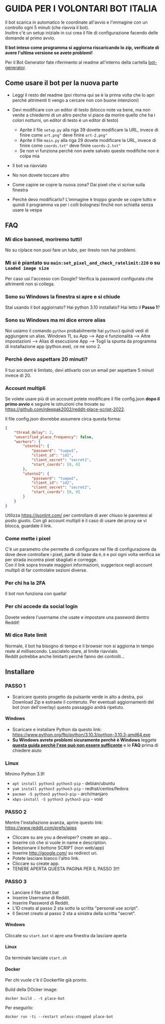# GUIDA PER I VOLONTARI BOT ITALIA

Il bot scarica in automatico le coordinate all'avvio e l'immagine con un controllo ogni 5 minuti (che riavvia il bot).  
Inoltre c'è un setup iniziale in cui crea il file di configurazione facendo delle domande al primo avvio.

**Il bot inteso come programma si aggiorna riscaricando lo zip, verificate di avere l'ultima versione se avete problemi!**

Per il Bot Generator fate riferimento al readme all'interno della cartella [bot-generator](https://github.com/pyerino/replace-itabot/tree/main/bot-generator).

## Come usare il bot per la nuova parte

* Leggi il resto del readme (poi ritorna qui se è la prima volta che lo apri perchè altrimenti ti vengo a cercare non con buone intenzioni)
* Devi modificare con un editor di testo (blocco note va bene, ma non venite a chiedermi di un altro perche vi piace da morire quello che ha i colori notturni, un editor di testo è un editor di testo)
  * Aprite il file `setup.py` alla riga 39 dovete modificare la URL, invece di finire come `art.png"` deve finire `art-2.png"`
  * Aprite il file `main.py` alla riga 29 dovete modificare la URL, invece di finire come `coords.txt"` deve finire `coords-2.txt"`
  * Se non vi funziona perchè non avete salvato queste modifiche non è colpa mia
* Il bot va riavviato
* No non dovete toccare altro

* Come capire se copre la nuova zona? Dai pixel che vi scrive sulla finestra
* Perchè devo modificarlo? L'immagine è troppo grande se copre tutto e quindi il programma va per i colli bolognesi finchè non schiatta senza usare la vespa

## FAQ

### Mi dice banned, moriremo tutti!

No su r/place non puoi fare un tubo, per ilresto non hai problemi.

### Mi si è piantato su `main:set_pixel_and_check_ratelimit:220` o su `Loaded image size`

Per caso usi l'accesso con Google? Verifica la password configurata che altrimenti non si collega.

### Sono su Windows la finestra si apre e si chiude

Stai usando il bot aggiornato? Hai python 3.10 installato? Hai letto il **Passo 1**?

### Sono su Windows ma mi dice errore alias

Noi usiamo il comando `python` probabilmente hai `python3` quindi vedi di aggiungere un alias.
Windows 11, su App --> App e funzionalità --> Altre impostazioni --> Alias di esecuzione App --> Togli la spunta da programma di installazione app (python.exe), ce ne sono 2.

### Perchè devo aspettare 20 minuti?

Il tuo account è limitato, devi attivarlo con un email per aspettare 5 minuti invece di 20.

### Account multipli

Se volete usare più di un account potete modificare il file config.json **dopo il primo avvio** e seguire le istruzioni che trovate su https://github.com/rdeepak2002/reddit-place-script-2022.  

Il file config.json dovrebbe assumere circa questa forma:
```json
{
	"thread_delay": 2,
	"unverified_place_frequency": false,
	"workers": {
		"utente1": {
			"password": "tuapw1",
			"client_id": "id1",
			"client_secret": "secret1",
			"start_coords": [0, 0]
		},
		"utente2": {
			"password": "tuapw2",
			"client_id": "id2",
			"client_secret": "secret2",
			"start_coords": [0, 0]
		}
	}
}
```

Utilizza https://jsonlint.com/ per controllare di aver chiuso le parentesi al posto giusto.
Con gli account multipli è il caso di usare dei proxy se vi blocca, guardate il link.

### Come mette i pixel

C'è un parametro che permette di configurare nel file di configurazione da dove deve controllare i pixel, parte di base da `0,0` e poi ogni volta verifica se per strada incontra pixel sbagliati e corregge.  
Con il link sopra trovate maggiori informazioni, suggerisce negli account multipli di far controlalre sezioni diverse.

### Per chi ha la 2FA

Il bot non funziona con quella!

### Per chi accede da social login

Dovete vedere l'username che usate e impostare una password dentro Reddit!

### Mi dice Rate limit

Normale, il bot ha bisogno di tempo e il browser non si aggiorna in tempo reale al millisecondo. Lasciatelo stare, al limite riavvialo.  
Reddit potrebbe anche limitarti perchè fanno dei controlli...

## Installare

### PASSO 1

- Scaricare questo progetto da pulsante verde in alto a destra, poi Download Zip e estraete il contenuto. Per eventuali aggiornamenti del bot (non dell'overlay) questo passaggio andrà ripetuto.

#### Windows

- Scaricare e installare Python da questo link: https://www.python.org/ftp/python/3.10.3/python-3.10.3-amd64.exe
- **Su Windows avrete problemi sicuramente perchè è Windows** leggete **[questa guida perchè l'exe può non essere sufficente](https://phoenixnap.com/kb/how-to-install-python-3-windows)** e le **FAQ** prima di chiedere aiuto

### Linux

Minimo Python 3.9!

- `apt install python3 python3-pip`     - debian/ubuntu
- `yum install python3 python3-pip`     - redhat/centos/fedora
- `pacman -S python3 python3-pip`       - arch/manjaro
- `xbps-install -S python3 python3-pip` - void 

### PASSO 2

Mentre l'installazione avanza, aprire questo link: https://www.reddit.com/prefs/apps

- Cliccare su are you a developer? create an app...
- Inserire ciò che si vuole in name e description.
- Selezionare il bottone SCRIPT (non web/app)
- Inserire http://google.com/ su redirect uri.
- Potete lasciare bianco l'altro link.
- Cliccare su create app.
- TENERE APERTA QUESTA PAGINA PER IL PASSO 3!!!

### PASSO 3

- Lanciare il file start.bat
- Inserire Username di Reddit.
- Inserire Password di Reddit.
- L'ID creato al passo 2 sta sotto la scritta "personal use script".
- Il Secret creato al passo 2 sta a sinistra della scritta "secret".

#### Windows

Cliccate su `start.bat` vi apre una finestra da lasciare aperta

#### Linux

Da terminale lanciate `start.sh`

#### Docker

Per chi vuole c'è il Dockerfile già pronto.

Build della DOcker image:
```
docker build . -t place-bot
```

Per eseguirlo:

```
docker run -ti --restart unless-stopped place-bot
```
